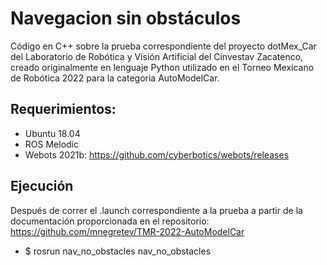# Navegacion sin obstáculos
Código en C++ sobre la prueba correspondiente del proyecto dotMex_Car del Laboratorio de Robótica y Visión Artificial del Cinvestav Zacatenco, creado originalmente en lenguaje Python utilizado en el Torneo Mexicano de Robótica 2022 para la categoria AutoModelCar.

## Requerimientos:
* Ubuntu 18.04
* ROS Melodic
* Webots 2021b: https://github.com/cyberbotics/webots/releases

## Ejecución
Después de correr el .launch correspondiente a la prueba a partir de la documentación proporcionada en el repositorio: https://github.com/mnegretev/TMR-2022-AutoModelCar
* $ rosrun nav_no_obstacles nav_no_obstacles
